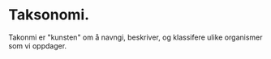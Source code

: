 # Taksonomi.

Takonmi er "kunsten" om å navngi, beskriver, og klassifere ulike organismer som vi oppdager.